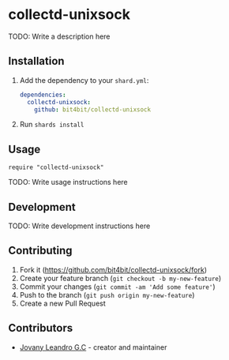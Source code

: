 # collectd-unixsock

TODO: Write a description here

## Installation

1. Add the dependency to your `shard.yml`:

   ```yaml
   dependencies:
     collectd-unixsock:
       github: bit4bit/collectd-unixsock
   ```

2. Run `shards install`

## Usage

```crystal
require "collectd-unixsock"
```

TODO: Write usage instructions here

## Development

TODO: Write development instructions here

## Contributing

1. Fork it (<https://github.com/bit4bit/collectd-unixsock/fork>)
2. Create your feature branch (`git checkout -b my-new-feature`)
3. Commit your changes (`git commit -am 'Add some feature'`)
4. Push to the branch (`git push origin my-new-feature`)
5. Create a new Pull Request

## Contributors

- [Jovany Leandro G.C](https://github.com/bit4bit) - creator and maintainer
